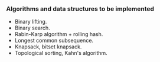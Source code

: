 ### Algorithms and data structures to be implemented
* Binary lifting.
* Binary search.
* Rabin-Karp algorithm + rolling hash.
* Longest common subsequence.
* Knapsack, bitset knapsack.
* Topological sorting, Kahn's algorithm.
